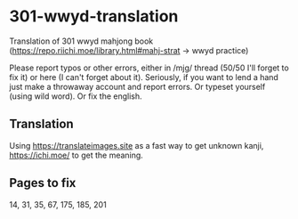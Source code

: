 # 301-wwyd-translation
Translation of 301 wwyd mahjong book (https://repo.riichi.moe/library.html#mahj-strat -> wwyd practice)


Please report typos or other errors, either in /mjg/ thread (50/50 I'll forget to fix it) or here (I can't forget about it). Seriously, if you want to lend a hand just make a throwaway account and report errors. Or typeset yourself (using wild word). Or fix the english.


## Translation
Using https://translateimages.site as a fast way to get unknown kanji, https://ichi.moe/ to get the meaning.


## Pages to fix
14, 31, 35, 67, 175, 185, 201

